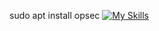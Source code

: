 sudo apt install opsec
[![My Skills](https://skillicons.dev/icons?i=kali,linux,python)](https://skillicons.dev)
